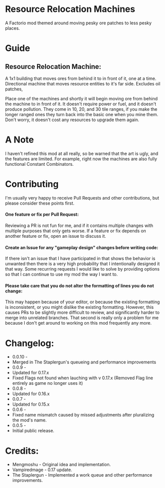 # Resource Relocation Machines
A Factorio mod themed around moving pesky ore patches to less pesky places.


# Guide
## Resource Relocation Machine:
A 1x1 building that moves ores from behind it to in front of it, one at a time. Directional machine that moves resource entities to it's far side. Excludes oil patches,

Place one of the machines and shortly it will begin moving ore from behind the machine to in front of it. It doesn't require power or fuel, and it doesn't produce pollution. They come in 10, 20, and 30 tile ranges, if you make the longer ranged ones they turn back into the basic one when you mine them. Don't worry, it doesn't cost any resources to upgrade them again.


# A Note
I haven't refined this mod at all really, so be warned that the art is ugly, and the features are limited. For example, right now the machines are also fully functional Constant Combinators.

# Contributing
I'm usually very happy to receive Pull Requests and other contributions, but please consider these points first.

#### One feature or fix per Pull Request:
Reviewing a PR is not fun for me, and if it contains multiple changes with multiple purposes that only gets worse. If a feature or fix depends on another feature or fix, open an issue to discuss it.

#### Create an Issue for any "gameplay design" changes before writing code:
If there isn't an issue that I have participated in that shows the behavior is unwanted then there is a very high probability that I intentionally designed it that way. Some recurring requests I would like to solve by providing options so that I can continue to use my mod the way I want to.

#### Please take care that you do not alter the formatting of lines you do not change:
This may happen because of your editor, or because the existing formatting is inconsistent, or you might dislike the existing formatting. However, this causes PRs to be slightly more difficult to review, and significantly harder to merge into unrelated branches. That second is really only a problem for me because I don't get around to working on this mod frequently any more.
    
# Changelog:
* 0.0.10 -
 * Merged in The Staplergun's queueing and performance improvements
* 0.0.9 -
 * Updated for 0.17.x
 * Fixed Flags not found when lauching with v 0.17.x (Removed Flag line entirely as game no longer uses it)
* 0.0.8 -
 * Updated for 0.16.x
* 0.0.7 -
 * Updated for 0.15.x
* 0.0.6 -
 * Fixed name mismatch caused by missed adjustments after pluralizing the mod's name.
* 0.0.5 -
 * Initial public release.


# Credits:
* Mengmoshu - Original idea and implementation.
* Vampiredmage - 0.17 update.
* The Staplergun - Implemented a work queue and other performance improvements.

